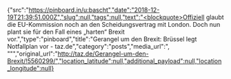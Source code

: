 {"src":"https://pinboard.in/u:bascht","date":"2018-12-19T21:39:51.000Z","slug":null,"tags":null,"text":"<blockquote>Offiziell glaubt die EU-Kommission noch an den Scheidungsvertrag mit London. Doch nun plant sie für den Fall eines „harten“ Brexit vor.</blockquote>","type":"pinboard","title":"Gerangel um den Brexit: Brüssel legt Notfallplan vor - taz.de","category":"posts","media_url":", \"\"","original_url":"http://taz.de/Gerangel-um-den-Brexit/!5560299/","location_latitude":null,"additional_payload":null,"location_longitude":null}